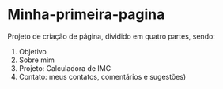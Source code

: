 # Minha-primeira-pagina
Projeto de criação de página, dividido em quatro partes, sendo:
1) Objetivo
2) Sobre mim
3) Projeto: Calculadora de IMC
4) Contato: meus contatos, comentários e sugestões)

